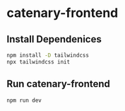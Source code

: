# catenary-frontend
## Install Dependenices
```bash
npm install -D tailwindcss
npx tailwindcss init
```
## Run catenary-frontend
```bash
npm run dev
```
